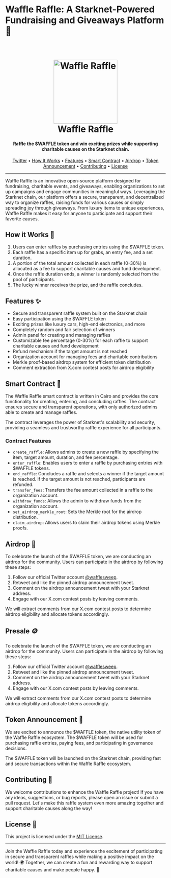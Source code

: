 # Waffle Raffle: A Starknet-Powered Fundraising and Giveaways Platform 🧇

<h1 align="center">
  <br>
  <a href="https://twitter.com/wafflesweep"><img src="https://i.imgur.com/sFmAOBq.png" alt="Waffle Raffle" width="200"></a>
  <br>
  Waffle Raffle
  <br>
</h1>

<h4 align="center">Raffle the $WAFFLE token and win exciting prizes while supporting charitable causes on the Starknet chain.</h4>

<p align="center">
  <a href="https://twitter.com/wafflesweep">Twitter</a> •
  <a href="#how-it-works-">How It Works</a> •
  <a href="#features-">Features</a> •
  <a href="#smart-contract-">Smart Contract</a> •
  <a href="#airdrop-">Airdrop</a> •
  <a href="#token-announcement-">Token Announcement</a> •
  <a href="#contributing-">Contributing</a> •
  <a href="#license-">License</a>
</p>

---

Waffle Raffle is an innovative open-source platform designed for fundraising, charitable events, and giveaways, enabling organizations to set up campaigns and engage communities in meaningful ways. Leveraging the Starknet chain, our platform offers a secure, transparent, and decentralized way to organize raffles, raising funds for various causes or simply spreading joy through giveaways. From luxury items to unique experiences, Waffle Raffle makes it easy for anyone to participate and support their favorite causes.

## How it Works 🎲

1. Users can enter raffles by purchasing entries using the $WAFFLE token.
2. Each raffle has a specific item up for grabs, an entry fee, and a set duration.
3. A portion of the total amount collected in each raffle (0-30%) is allocated as a fee to support charitable causes and fund development.
4. Once the raffle duration ends, a winner is randomly selected from the pool of participants.
5. The lucky winner receives the prize, and the raffle concludes.

## Features ✨

- Secure and transparent raffle system built on the Starknet chain
- Easy participation using the $WAFFLE token
- Exciting prizes like luxury cars, high-end electronics, and more
- Completely random and fair selection of winners
- Admin panel for creating and managing raffles
- Customizable fee percentage (0-30%) for each raffle to support charitable causes and fund development
- Refund mechanism if the target amount is not reached
- Organization account for managing fees and charitable contributions
- Merkle proof-based airdrop system for efficient token distribution
- Comment extraction from X.com contest posts for airdrop eligibility

## Smart Contract 📜

The Waffle Raffle smart contract is written in Cairo and provides the core functionality for creating, entering, and concluding raffles. The contract ensures secure and transparent operations, with only authorized admins able to create and manage raffles.

The contract leverages the power of Starknet's scalability and security, providing a seamless and trustworthy raffle experience for all participants.

### Contract Features

- `create_raffle`: Allows admins to create a new raffle by specifying the item, target amount, duration, and fee percentage.
- `enter_raffle`: Enables users to enter a raffle by purchasing entries with $WAFFLE tokens.
- `end_raffle`: Concludes a raffle and selects a winner if the target amount is reached. If the target amount is not reached, participants are refunded.
- `transfer_fees`: Transfers the fee amount collected in a raffle to the organization account.
- `withdraw_funds`: Allows the admin to withdraw funds from the organization account.
- `set_airdrop_merkle_root`: Sets the Merkle root for the airdrop distribution.
- `claim_airdrop`: Allows users to claim their airdrop tokens using Merkle proofs.

## Airdrop 🎉

To celebrate the launch of the $WAFFLE token, we are conducting an airdrop for the community. Users can participate in the airdrop by following these steps:

1. Follow our official Twitter account [@wafflesweep](https://twitter.com/wafflesweep).
2. Retweet and like the pinned airdrop announcement tweet.
3. Comment on the airdrop announcement tweet with your Starknet address.
4. Engage with our X.com contest posts by leaving comments.

We will extract comments from our X.com contest posts to determine airdrop eligibility and allocate tokens accordingly.

## Presale 🪙

To celebrate the launch of the $WAFFLE token, we are conducting an airdrop for the community. Users can participate in the airdrop by following these steps:

1. Follow our official Twitter account [@wafflesweep](https://twitter.com/wafflesweep).
2. Retweet and like the pinned airdrop announcement tweet.
3. Comment on the airdrop announcement tweet with your Starknet address.
4. Engage with our X.com contest posts by leaving comments.

We will extract comments from our X.com contest posts to determine airdrop eligibility and allocate tokens accordingly.


## Token Announcement 📣

We are excited to announce the $WAFFLE token, the native utility token of the Waffle Raffle ecosystem. The $WAFFLE token will be used for purchasing raffle entries, paying fees, and participating in governance decisions.

The $WAFFLE token will be launched on the Starknet chain, providing fast and secure transactions within the Waffle Raffle ecosystem.

## Contributing 🤝

We welcome contributions to enhance the Waffle Raffle project! If you have any ideas, suggestions, or bug reports, please open an issue or submit a pull request. Let's make this raffle system even more amazing together and support charitable causes along the way!

## License 📄

This project is licensed under the [MIT License](LICENSE).

---

Join the Waffle Raffle today and experience the excitement of participating in secure and transparent raffles while making a positive impact on the world! 🌍 Together, we can create a fun and rewarding way to support charitable causes and make people happy. 🙌
